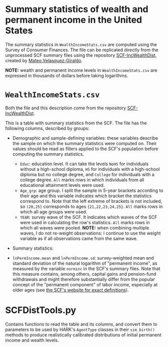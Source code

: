 # Summary statistics of wealth and permanent income in the United States

The summary statistics in `WealthIncomeStats.csv` are computed using the
Survey of Consumer Finances. The file can be replicated directly from the
unprocessed SCF summary files using the repository [SCF-IncWealthDist](https://github.com/Mv77/SCF-IncWealthDist), created by [Mateo Velasquez-Giraldo](https://mv77.github.io/).

**NOTE:** wealth and permanent income levels in `WealthIncomeStats.csv` are expressed in thousands of dollars before taking logarithms.

# `WealthIncomeStats.csv`

Both the file and this description come from the repository
[SCF-IncWealthDist](https://github.com/Mv77/SCF-IncWealthDist).

This is a table with summary statistics from the SCF. The file has the following
columns, described by groups:

- Demographic and sample-defining variables: these variables describe the sample on which the summary statistics were computed on. Their values should be read as filters applied
  to the SCF's population before computing the summary statistics.

  - `Educ`: education level. It can take the levels `NoHS` for individuals without a high-school diploma, `HS` for individuals with a high-school diploma but no college degree, and
    `College` for individuals with a college degree. `All` marks rows in which individuals from all educational attainment levels were used.
  - `Age_grp`: age group. I split the sample in 5-year brackets according to their age and this variable indicates which bracket the statistics correspond to. Note that the left
    extreme of brackets is not included, so `(20,25]` corresponds to ages `{21,22,23,24,25}`. `All` marks rows in which all age groups were used.
  - `YEAR`: survey wave of the SCF. It indicates which waves of the SCF were used in calculating the row's statistics. `All` marks rows in which all waves were pooled. **NOTE:**
    when combining multiple waves, I do not re-weight observations: I continue to use the weight variable as if all observations came from the same wave.

- Summary statistics:
- `lnPermIncome.mean` and `lnPermIncome.sd`: survey-weighted mean and standard deviation of the natural logarithm of "permanent income", as measured by the variable `norminc`
  in the SCF's summary files. Note that this measure contains, among others, capital gains and pension-fund withdrawals and might therefore substantially differ from the
  popular concept of the "permanent component" of labor income, especially at older ages
  (see [the SCF's website for exact definitions](https://www.federalreserve.gov/econres/scfindex.htm)).

# SCFDistTools.py

Contains functions to read the table and its columns, and convert them to
parameters to be used by HARK's `AgentType` classes in their `sim_birth()`
methods to produce realistically calibrated distributions of initial permanent
income and wealth levels.
